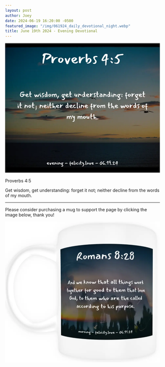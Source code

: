 ```yaml
---
layout: post
author: Joey
date: 2024-06-19 16:20:00 -0500
featured_image: "/img/061924_daily_devotional_night.webp"
title: June 19th 2024 - Evening Devotional
---
```


[![June 19th 2024 - Evening Devotional](/img/061924_daily_devotional_night.webp)](/img/061924_daily_devotional_night.webp)

Proverbs 4:5

Get wisdom, get understanding: forget it not; neither decline from the words of my mouth.

<hr>

Please consider purchasing a mug to support the page by clicking the image below, thank you!

[![June 19th 2024 - Evening Devotional - Mug](/img/mugs/061124_morning_mug.webp)](https://www.joeybrinkman.com/shop)